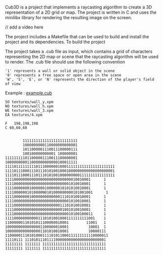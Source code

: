 Cub3D is a project that implements a raycasting algorithm to create a 3D representation of a 2D grid or map. The project is written in C and uses the minilibx library for rendering the resulting image on the screen.



// add a video here


The project includes a Makefile that can be used to build and install the project and its dependencies. To build  the project

The project takes a .cub file as input, which contains a grid of characters representing the 2D map or scene that the raycasting algorithm will be used to render. The .cub file should use the following convention


    '1' represents a wall or solid object in the scene
    '0' represents a free space or open area in the scene
    'W', 'S', 'E', or 'N' represents the direction of the player's field of view

Example : [example.cub](./map/younes.cub)

```
SO textures/wall_y.xpm
NO textures/wall_h.xpm
WE textures/wall_3.xpm
EA textures/4.xpm

F   198,198,198
C 60,60,60


        1111111111111111111111111
        1000000000110000000000001
        1011000001110011100000111
        100100000000001 100000001
111111111011000001110011100000001
100000000011000000000000100011111
11110111111111011100000010001111111111111111111111
11110111000111011101010010001000000000000000000001
11110111000111011101010010000000001111111111111111
111100000000000000000000000000010010001      1
111100000000000000000000000001010010001      1
111100000001000000100000010101010010001      1
11110000001010000N0101000000000101001001      1
111100000001000000000000011101010010001      1
111100000000000000000000000001010010001      1
111100000000000000000000011101010010001      1
111100000000000000000000001001010010001      1
1111000000000000000000000000010100100011     1
11110000000000011101010010001111111111001    1
11000000110101011100000010001        11001   1
10000000000000001100000010001         10001  1
10000000000000001101010010001         10000111
11000001110101000111101011000111111111110000011
11110111 1110101110111100000000000000000000001
11111111 1111111 11111111111111111111111111111
11111111 1111111 11111111111111111111111111111
```
